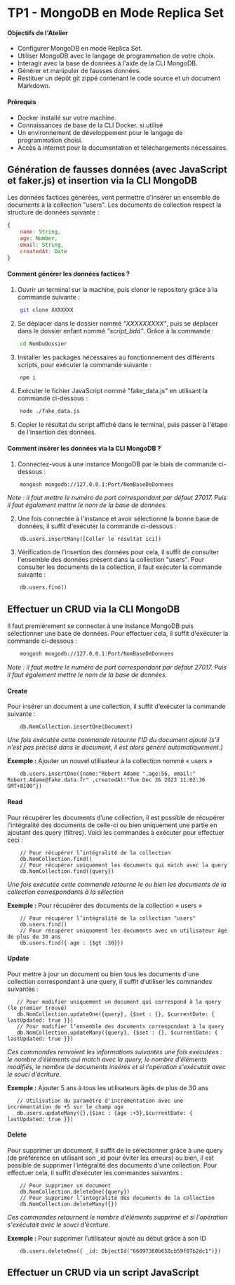 # TP1 - MongoDB en Mode Replica Set

#### Objectifs de l'Atelier
* Configurer MongoDB en mode Replica Set.
* Utiliser MongoDB avec le langage de programmation de votre choix.
* Interagir avec la base de données à l'aide de la CLI MongoDB.
* Générer et manipuler de fausses données.
* Restituer un dépôt git zippé contenant le code source et un document Markdown.

#### Prérequis
* Docker installé sur votre machine.
* Connaissances de base de la CLI Docker. si utilisé
* Un environnement de développement pour le langage de programmation choisi.
* Accès à internet pour la documentation et téléchargements nécessaires.

## Génération de fausses données (avec JavaScript et faker.js) et insertion via la CLI MongoDB

Les données factices générées, vont permettre d'insérer un ensemble de documents à la collection "users". Les documents de collection respect la structure de données suivante :

```js 
{   
    name: String,   
    age: Number,   
    email: String,   
    createdAt: Date   
}
```

#### Comment générer les données factices ? 

1. Ouvrir un terminal sur la machine, puis cloner le repository grâce à la commande suivante : 

```bash
    git clone XXXXXXX
 ```

2. Se déplacer dans le dossier nommé _"XXXXXXXXX"_, puis se déplacer dans le dossier enfant nommé _"script_bdd"_. Grâce à la commande :
```bash
    cd NomDuDossier
```

3. Installer les packages nécessaires au fonctionnement des différents scripts, pour exécuter la commande suivante :

```bash 
    npm i
```
4. Exécuter le fichier JavaScript nommé "fake_data.js" en utilisant la commande ci-dessous :

```bash 
    node ./fake_data.js
```
5. Copier le résultat du script affiché dans le terminal, puis passer à l'étape de l'insertion des données.

#### Comment insérer les données via la CLI MongoDB ?

1. Connectez-vous à une instance MongoDB par le biais de commande ci-dessous :

```bash
    mongosh mongodb://127.0.0.1:Port/NomBaseDeDonnees
```
_Note : il faut mettre le numéro de port correspondant par défaut 27017. Puis il faut également mettre le nom de la base de données._

2. Une fois connectée à l'instance et avoir sélectionné la bonne base de données, il suffit d'exécuter la commande ci-dessous :

```mongoDB 
    db.users.insertMany([Coller le résultat ici])
```
3. Vérification de l'insertion des données pour cela, il suffit de consulter l'ensemble des données présent dans la collection "users". Pour consulter les documents de la collection, il faut exécuter la commande suivante : 

``` mongoDB
    db.users.find()
```

## Effectuer un CRUD via la CLI MongoDB

Il faut premièrement se connecter à une instance MongoDB puis sélectionner une base de données. Pour effectuer cela, il suffit d'exécuter la commande ci-dessous : 

```bash
    mongosh mongodb://127.0.0.1:Port/NomBaseDeDonnees
```
_Note : il faut mettre le numéro de port correspondant par défaut 27017. Puis il faut également mettre le nom de la base de données._

#### Create

Pour insérer un document à une collection, il suffit d’exécuter la commande suivante :
``` mongoDB
    db.NomCollection.insertOne(Document)
```
_Une fois exécutée cette commande retourne l'ID du document ajouté (s'il n'est pas précisé dans le document, il est alors généré automatiquement.)_ 

**Exemple :** Ajouter un nouvel utilisateur à la collection nommé « users » 
``` mongoDB
    db.users.insertOne({name:"Robert Adame ",age:56, email:" Robert.Adame@fake.data.fr" ,createdAt:"Tue Dec 26 2023 11:02:36 GMT+0100"})
```

#### Read

Pour récupérer les documents d’une collection, il est possible de récupérer l'intégralité des documents de celle-ci ou bien uniquement une partie en ajoutant des query (filtres). Voici les commandes à exécuter pour effectuer ceci :
``` mongoDB
    // Pour récupérer l’intégralité de la collection
    db.NomCollection.find() 
    // Pour récupérer uniquement les documents qui match avec la query
    db.NomCollection.find({query}) 
```
_Une fois exécutée cette commande retourne le ou bien les documents de la collection correspondants à la sélection_

**Exemple :** Pour récupérer des documents de la collection « users »
``` mongoDB
    // Pour récupérer l’intégralité de la collection "users"
    db.users.find() 
    // Pour récupérer uniquement les documents avec un utilisateur âgé de plus de 30 ans
    db.users.find({ age : {$gt :30}})
```

#### Update

 Pour mettre à jour un document ou bien tous les documents d'une collection correspondant à une query, il suffit d’utiliser les commandes suivantes : 
 ``` mongoDB
    // Pour modifier uniquement un document qui correspond à la query (le premier trouvé)
    db.NomCollection.updateOne({query}, {$set : {}, $currentDate: { lastUpdated: true }}) 
    // Pour modifier l’ensemble des documents correspondant à la query
    db.NomCollection.updateMany({query}, {$set : {}, $currentDate: { lastUpdated: true }})  
```
_Ces commandes renvoient les informations suivantes une fois exécutées : le nombre d’éléments qui match avec la query, le nombre d’éléments modifiés, le nombre de documents insérés et si l'opération s'exécutait avec le souci d'écriture._

**Exemple :** Ajouter 5 ans à tous les utilisateurs âgés de plus de 30 ans
 ``` mongoDB
    // Utilisation du paramètre d'incrémentation avec une incrémentation de +5 sur le champ age
    db.users.updateMany({},{$inc : {age :+5},$currentDate: { lastUpdated: true }})
```

#### Delete

Pour supprimer un document, il suffit de le sélectionner grâce à une query (de préférence en utilisant son _id pour éviter les erreurs) ou bien, il est possible de supprimer l'intégralité des documents d'une collection. Pour effectuer cela, il suffit d’exécuter les commandes suivantes :
``` mongoDB
    // Pour supprimer un document 
    db.NomCollection.deleteOne({query}) 
    // Pour supprimer l’intégralité des documents de la collection
    db.NomCollection.deleteMany({}) 
```

_Ces commandes retournent le nombre d’éléments supprimé et si l'opération s'exécutait avec le souci d'écriture._

**Exemple :** Pour supprimer l’utilisateur ajouté au début grâce à son ID
``` mongoDB
    db.users.deleteOne({ _id: ObjectId("66097360b658cb59f07b2dc1")})
```

## Effectuer un CRUD via un script JavaScript 

